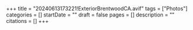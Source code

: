 +++
title = "20240613173221!ExteriorBrentwoodCA.avif"
tags = ["Photos"]
categories = []
startDate = ""
draft = false
pages = []
description = ""
citations = []
+++
